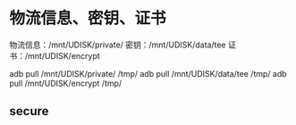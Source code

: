 # 物流信息、密钥、证书

物流信息：/mnt/UDISK/private/
密钥：/mnt/UDISK/data/tee
证书：/mnt/UDISK/encrypt

adb pull /mnt/UDISK/private/ /tmp/
adb pull /mnt/UDISK/data/tee /tmp/
adb pull /mnt/UDISK/encrypt  /tmp/

## secure
